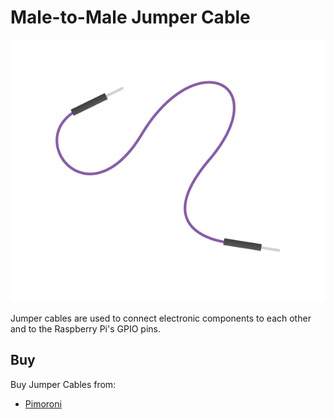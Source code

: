 # Male-to-Male Jumper Cable

![Male-to-Male Jumper Cable](jumper-male-to-male.png)

Jumper cables are used to connect electronic components to each other and to the Raspberry Pi's GPIO pins.

## Buy

Buy Jumper Cables from:

- [Pimoroni](http://shop.pimoroni.com/products/jumper-jerky)
